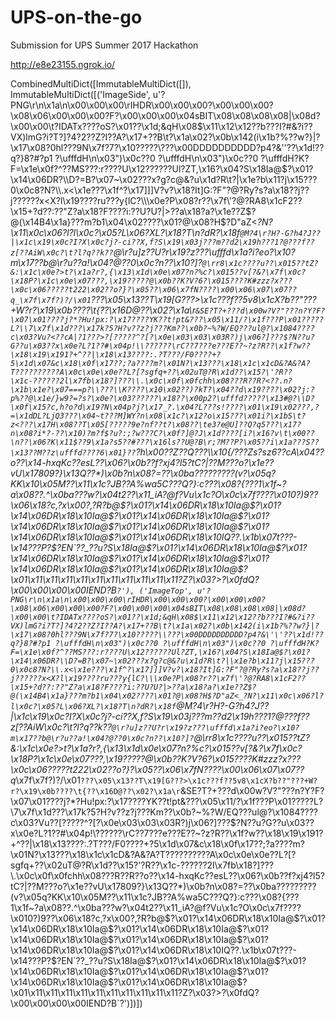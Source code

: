 # UPS-on-the-go
Submission for UPS Summer 2017 Hackathon

http://e8e23155.ngrok.io/



CombinedMultiDict([ImmutableMultiDict([]), ImmutableMultiDict([('ImageSide', u'?PNG\r\n\x1a\n\x00\x00\x00\rIHDR\x00\x00\x00?\x00\x00\x00?\x08\x06\x00\x00\x00?F?\x00\x00\x00\x04sBIT\x08\x08\x08\x08|\x08d?\x00\x00\t?IDATx????oS?\x01??\x1d;&qH\x08$\x11\x12\x12??b???I?#&?i??VX)lmG?i?T?]?4?2??Z?I??A?\x17+??B\t?\x1a\x02?\x0b\x142(i\x1b?%??w?}|?\x17\x08?0hl???9N\x7f?7?\x10?????\\???\x00DDDDDDDDDD?p4?&\'\'??\x1d!??q?}8?#?p1 ?\ufffdH\n\x03")\x0c??0 ?\ufffdH\n\x03")\x0c??0 ?\ufffdH?K?F=\x1e\x0f?^??MS???:r????U\x12??????Ul?ZT,\x16?\x04?S\x18Ia@$?\x01?\x14\x06DR?\\D?=B?\x07~\x02???x?g?c@&?u\x1d?R\t?|\x1e?b\x11?j\x15???0\x0c8?N?\\.x<\x1e???\x1f^?\x17]]]V?v?\x18?It]G:?F"?@?Ry?s?a\x18??j??j??????x<X?l\x19????ru???y{lC?\\\x0e?P\x08?r??\x7f\'?@?RA8\x1cF2??\x15+?d??:??"Z?a\x18?F????i:??U?U?|>??a\x18?a?\x1e??Z$?@(\x14B4\x1a}???m?b1\x04\x02????\x01?@\x08?H$?D"aZ<_?N?\x11\x0c\x06?l?l\x0c?\x05?L\x06?XL?\x18?T\n?dR?\x18f`@M?4\r?H?-G?h4?J??|\x1c\x19\x0c?I?X\x0c?j?-ci??X,f?S\x19\x03j???m??d2\x19h???1?@???f??z[??AiW\x0c?\t?l?q??k??`@\r?u]z??U?r\x19?z???\ufffd\x1a?i?eo?\x10?m\x17??b@\r?u??a!\x04?@??0\x0c?n??\x10?]?`@\rr8\x1c????u??\x015??tZ?&:\x1c\x0e?>t?\x1a?r?,{\x13\x1d\x0e\x07?n?%c?\x015??v[?&?\x7f\x0c?\x18P?\x1c\x0e\x07???,\x19?????@\x0b??K?V?6?\x015????K#zzz?x???\x0c\x06?????t222\x02??o?}?\x05??\x06\x7fN????\x00\x06\x07\x07??q_\x7f\x7f?)?/\x01`???\x05\x13??T\x19[G???>\x1c???f??5v8\x1cX?b??"???+W?r?\x19\x0b????\t{??\x16D@??\x02?\x1a\r`&SE?T?+???d\x00w?V?"???n?Y?F?\x07\x01????j?*?Hu!px:?\x17????YK??t!pt&???\x05\x11/?\x1f???P\x01?????L?\\7\x7f\x1d???\x17k?5?H?v??z?j???Km??\x0b?~%?W/EQ???ul@?\x1084????c\x03?Vu?<??cA|?1???>?[?????^?[?\x0e\x03\x03\x03R?)j\x06?]???$?N??u?G??u\x03??x\x0e?L?1??#\x04p!\\??????\rC??7???e???E??~?z?R??\x1f?w??\x18\x19\x191?+^??|\x18\x13????:.?T???/F0????+?5\x1d\x07&c\x18\x0f\x17??;?a????m?\x01N?\x13???\x18\x1c\x1cD&?A&?A?T??????????A\x0c\x0e\x0e??L?[?sgfq+??\x02uT@?R\x1d??\x15?\'?R??\x1c-??????2l\x7fb\x18?]???\\.\x0c\x0f\x0fchh\x08???R??R?<??.n?\x1b\x1e?\x07===p?\\???\\K????\x10\x02??)?kT?\x04??d\x19????\x02?j:?p%??@\x1e/}w9?=?s?\x0e?\x03??????\x18??\x00p2?\ufffd?????\x13#@?\\D?\x0f\x15?c,h?o?d\x19?N\x04p?j?\x17_?.\x04?L???s!????\x01\x19\x02???,?=\x1dDL?LjQ3???\x04~t???M]WY?n\x08\x1c?\x12?o\x15???\x01i?\x1bS\t?z<???\x17H\x08??T\x05[?????9e?nf??t?\x08??\te3?e@U]??Q?q5???\x17?n\x08?i*?-??\x10)?m?f$?u?:;?w???C?\x0f?]@?J\x1d????[i?\x16?v\t\x00??\n??\x06?K\x11$??9\x1a?s5??#???\x16ls??U@?B\r;?M??P?\x05??i\x1a???S??\x13??M??z\ufffd????6\x01}??`?h\x00??Z??Q???\\\x10{/???Zs?sz6??cA\x04?<??\x08[\x04t.???~?d????j]?\x1f?\x19|??\x19?\x0c??v?Z7\x04?v+?gN\x05???s????\x00??d??H???\x07\x00b%\r???\x17\ufffd*?V??n\x08\x1c?\x1a?????H4??4C?\x04?NDP?p\x1e?Y?!p?,6\x7fp\x07?|w??v\x175\x03{&"84??u<?E\x01??\x06^?\x1c??1T\x14<??\x0e??]gf???Y\x04??]??4<s:?\x7f~???\ufffd\x11m_\x0b?Vu?4\x11?\t\x7f?-?\x1b?d\x08?/?k?2v}k\x04??.????Z0_\ufffd???????Wi?\x11(R?m?\x13>?o??\x14-hxq<?\x1dcA\x04?\x7f1\x04?+?\x12?\x1c?uT<@\x1b\x03??,??\x13~\\??;???(?\x108;???????t\x1a?&?]F?9?8\x19@(o?/?|??\x044\x11)?? ng?y?n?d??W.E?s,0?!?w>Kc??esL??\x06?\x0b??f?xj4?l5?tC?|??M???o?\x1e??vU\x17809?}\x13Q??*)\x0b?n\x08?=??\x0ba?????????(v?\x05q?KK\x10\x05M??\x11\x1c?JB??A%wa5C???Q?}:c???\x08?{???1\x1f~?a\x08??.^\x0ba???w?\x04t2??\x11_iA?@f?Vu\x1c?O\x0c\x7f????\x010?)9??\x06\x18?c,?x\x00?,?R?b@$?\x01?\x14\x06DR\x18\x10Ia@$?\x01?\x14\x06DR\x18\x10Ia@$?\x01?\x14\x06DR\x18\x10Ia@$?\x01?\x14\x06DR\x18\x10Ia@$?\x01?\x14\x06DR\x18\x10Ia@$?\x01?\x14\x06DR\x18\x10Ia@$?\x01?\x14\x06DR\x18\x10IQ??.\x1b\x07t???-\x14???P?$?EN`??_??u?S\x18Ia@$?\x01?\x14\x06DR\x18\x10Ia@$?\x01?\x14\x06DR\x18\x10Ia@$?\x01?\x14\x06DR\x18\x10Ia@$?\x01?\x14\x06DR\x18\x10Ia@$?\x01?\x14\x06DR\x18\x10Ia@$?\x01\x11\x11\x11\x11\x11\x11\x11\x11\x11\x11?Z?\x03?>?\x0fdQ?\x00\x00\x00\x00IEND?B`?'), ('ImageTop', u'?PNG\r\n\x1a\n\x00\x00\x00\rIHDR\x00\x00\x00?\x00\x00\x00?\x08\x06\x00\x00\x00?F?\x00\x00\x00\x04sBIT\x08\x08\x08\x08|\x08d?\x00\x00\t?IDATx????oS?\x01??\x1d;&qH\x08$\x11\x12\x12??b???I?#&?i??VX)lmG?i?T?]?4?2??Z?I??A?\x17+??B\t?\x1a\x02?\x0b\x142(i\x1b?%??w?}|?\x17\x08?0hl???9N\x7f?7?\x10?????\\???\x00DDDDDDDDDD?p4?&\'\'??\x1d!??q?}8?#?p1 ?\ufffdH\n\x03")\x0c??0 ?\ufffdH\n\x03")\x0c??0 ?\ufffdH?K?F=\x1e\x0f?^??MS???:r????U\x12??????Ul?ZT,\x16?\x04?S\x18Ia@$?\x01?\x14\x06DR?\\D?=B?\x07~\x02???x?g?c@&?u\x1d?R\t?|\x1e?b\x11?j\x15???0\x0c8?N?\\.x<\x1e???\x1f^?\x17]]]V?v?\x18?It]G:?F"?@?Ry?s?a\x18??j??j??????x<X?l\x19????ru???y{lC?\\\x0e?P\x08?r??\x7f\'?@?RA8\x1cF2??\x15+?d??:??"Z?a\x18?F????i:??U?U?|>??a\x18?a?\x1e??Z$?@(\x14B4\x1a}???m?b1\x04\x02????\x01?@\x08?H$?D"aZ<_?N?\x11\x0c\x06?l?l\x0c?\x05?L\x06?XL?\x18?T\n?dR?\x18f`@M?4\r?H?-G?h4?J??|\x1c\x19\x0c?I?X\x0c?j?-ci??X,f?S\x19\x03j???m??d2\x19h???1?@???f??z[??AiW\x0c?\t?l?q??k??`@\r?u]z??U?r\x19?z???\ufffd\x1a?i?eo?\x10?m\x17??b@\r?u??a!\x04?@??0\x0c?n??\x10?]?`@\rr8\x1c????u??\x015??tZ?&:\x1c\x0e?>t?\x1a?r?,{\x13\x1d\x0e\x07?n?%c?\x015??v[?&?\x7f\x0c?\x18P?\x1c\x0e\x07???,\x19?????@\x0b??K?V?6?\x015????K#zzz?x???\x0c\x06?????t222\x02??o?}?\x05??\x06\x7fN????\x00\x06\x07\x07??q_\x7f\x7f?)?/\x01`???\x05\x13??T\x19[G???>\x1c???f??5v8\x1cX?b??"???+W?r?\x19\x0b????\t{??\x16D@??\x02?\x1a\r`&SE?T?+???d\x00w?V?"???n?Y?F?\x07\x01????j?*?Hu!px:?\x17????YK??t!pt&???\x05\x11/?\x1f???P\x01?????L?\\7\x7f\x1d???\x17k?5?H?v??z?j???Km??\x0b?~%?W/EQ???ul@?\x1084????c\x03?Vu?<??cA|?1???>?[?????^?[?\x0e\x03\x03\x03R?)j\x06?]???$?N??u?G??u\x03??x\x0e?L?1??#\x04p!\\??????\rC??7???e???E??~?z?R??\x1f?w??\x18\x19\x191?+^??|\x18\x13????:.?T???/F0????+?5\x1d\x07&c\x18\x0f\x17??;?a????m?\x01N?\x13???\x18\x1c\x1cD&?A&?A?T??????????A\x0c\x0e\x0e??L?[?sgfq+??\x02uT@?R\x1d??\x15?\'?R??\x1c-??????2l\x7fb\x18?]???\\.\x0c\x0f\x0fchh\x08???R??R?<??.n?\x1b\x1e?\x07===p?\\???\\K????\x10\x02??)?kT?\x04??d\x19????\x02?j:?p%??@\x1e/}w9?=?s?\x0e?\x03??????\x18??\x00p2?\ufffd?????\x13#@?\\D?\x0f\x15?c,h?o?d\x19?N\x04p?j?\x17_?.\x04?L???s!????\x01\x19\x02???,?=\x1dDL?LjQ3???\x04~t???M]WY?n\x08\x1c?\x12?o\x15???\x01i?\x1bS\t?z<???\x17H\x08??T\x05[?????9e?nf??t?\x08??\te3?e@U]??Q?q5???\x17?n\x08?i*?-??\x10)?m?f$?u?:;?w???C?\x0f?]@?J\x1d????[i?\x16?v\t\x00??\n??\x06?K\x11$??9\x1a?s5??#???\x16ls??U@?B\r;?M??P?\x05??i\x1a???S??\x13??M??z\ufffd????6\x01}??`?h\x00??Z??Q???\\\x10{/???Zs?sz6??cA\x04?<??\x08[\x04t.???~?d????j]?\x1f?\x19|??\x19?\x0c??v?Z7\x04?v+?gN\x05???s????\x00??d??H???\x07\x00b%\r???\x17\ufffd*?V??n\x08\x1c?\x1a?????H4??4C?\x04?NDP?p\x1e?Y?!p?,6\x7fp\x07?|w??v\x175\x03{&"84??u<?E\x01??\x06^?\x1c??1T\x14<??\x0e??]gf???Y\x04??]??4<s:?\x7f~???\ufffd\x11m_\x0b?Vu?4\x11?\t\x7f?-?\x1b?d\x08?/?k?2v}k\x04??.????Z0_\ufffd???????Wi?\x11(R?m?\x13>?o??\x14-hxq<?\x1dcA\x04?\x7f1\x04?+?\x12?\x1c?uT<@\x1b\x03??,??\x13~\\??;???(?\x108;???????t\x1a?&?]F?9?8\x19@(o?/?|??\x044\x11)?? ng?y?n?d??W.E?s,0?!?w>Kc??esL??\x06?\x0b??f?xj4?l5?tC?|??M???o?\x1e??vU\x17809?}\x13Q??*)\x0b?n\x08?=??\x0ba?????????(v?\x05q?KK\x10\x05M??\x11\x1c?JB??A%wa5C???Q?}:c???\x08?{???1\x1f~?a\x08??.^\x0ba???w?\x04t2??\x11_iA?@f?Vu\x1c?O\x0c\x7f????\x010?)9??\x06\x18?c,?x\x00?,?R?b@$?\x01?\x14\x06DR\x18\x10Ia@$?\x01?\x14\x06DR\x18\x10Ia@$?\x01?\x14\x06DR\x18\x10Ia@$?\x01?\x14\x06DR\x18\x10Ia@$?\x01?\x14\x06DR\x18\x10Ia@$?\x01?\x14\x06DR\x18\x10Ia@$?\x01?\x14\x06DR\x18\x10IQ??.\x1b\x07t???-\x14???P?$?EN`??_??u?S\x18Ia@$?\x01?\x14\x06DR\x18\x10Ia@$?\x01?\x14\x06DR\x18\x10Ia@$?\x01?\x14\x06DR\x18\x10Ia@$?\x01?\x14\x06DR\x18\x10Ia@$?\x01?\x14\x06DR\x18\x10Ia@$?\x01\x11\x11\x11\x11\x11\x11\x11\x11\x11\x11?Z?\x03?>?\x0fdQ?\x00\x00\x00\x00IEND?B`?')])])
